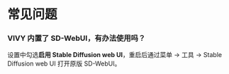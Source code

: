 # 常见问题

### VIVY 内置了 SD-WebUI，有办法使用吗？

设置中勾选**启用 Stable Diffusion web UI**，重启后通过菜单 -> 工具 -> Stable Diffusion web UI 打开原版 SD-WebUI。